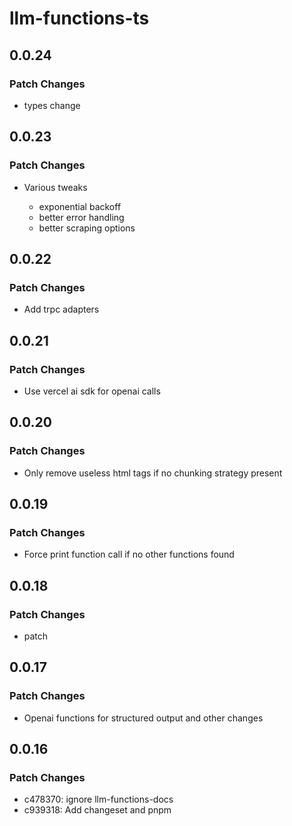 # llm-functions-ts

## 0.0.24

### Patch Changes

- types change

## 0.0.23

### Patch Changes

- Various tweaks

  - exponential backoff
  - better error handling
  - better scraping options

## 0.0.22

### Patch Changes

- Add trpc adapters

## 0.0.21

### Patch Changes

- Use vercel ai sdk for openai calls

## 0.0.20

### Patch Changes

- Only remove useless html tags if no chunking strategy present

## 0.0.19

### Patch Changes

- Force print function call if no other functions found

## 0.0.18

### Patch Changes

- patch

## 0.0.17

### Patch Changes

- Openai functions for structured output and other changes

## 0.0.16

### Patch Changes

- c478370: ignore llm-functions-docs
- c939318: Add changeset and pnpm

